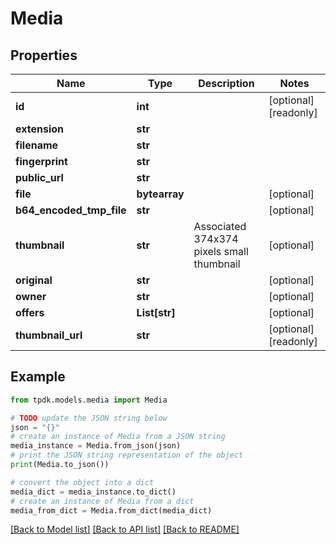 # Media



## Properties

Name | Type | Description | Notes
------------ | ------------- | ------------- | -------------
**id** | **int** |  | [optional] [readonly] 
**extension** | **str** |  | 
**filename** | **str** |  | 
**fingerprint** | **str** |  | 
**public_url** | **str** |  | 
**file** | **bytearray** |  | [optional] 
**b64_encoded_tmp_file** | **str** |  | [optional] 
**thumbnail** | **str** | Associated 374x374 pixels small thumbnail | [optional] 
**original** | **str** |  | [optional] 
**owner** | **str** |  | [optional] 
**offers** | **List[str]** |  | [optional] 
**thumbnail_url** | **str** |  | [optional] [readonly] 

## Example

```python
from tpdk.models.media import Media

# TODO update the JSON string below
json = "{}"
# create an instance of Media from a JSON string
media_instance = Media.from_json(json)
# print the JSON string representation of the object
print(Media.to_json())

# convert the object into a dict
media_dict = media_instance.to_dict()
# create an instance of Media from a dict
media_from_dict = Media.from_dict(media_dict)
```
[[Back to Model list]](../README.md#documentation-for-models) [[Back to API list]](../README.md#documentation-for-api-endpoints) [[Back to README]](../README.md)


